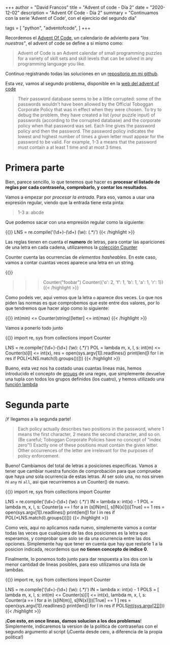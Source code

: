 +++
author = "David Francos"
title = "Advent of code - Día 2"
date = "2020-12-02"
description = "Advent Of Code - Día 2"
summary = "Continuamos con la serie 'Advent of Code', con el ejercicio del segundo día"

tags = [
    "python",
    "adventofcode",
]
+++

Recordemos el [Advent Of Code](https://adventofcode.com/), un calendario de
adviento para *"los nuestros"*, el advent of code se define a si mismo como:

> Advent of Code is an Advent calendar of small programming puzzles for a
> variety of skill sets and skill levels that can be solved in any programming
> language you like. 

Continuo registrando todas las soluciones en un [repositorio en mi
github](https://github.com/XayOn/aoc2020).

Esta vez, vamos al segundo problema, disponible en la [web del advent of
code](https://adventofcode.com/2020/day/2)

> Their password database seems to be a little corrupted: some of the passwords
> wouldn't have been allowed by the Official Toboggan Corporate Policy that was
> in effect when they were chosen.
> To try to debug the problem, they have created a list (your puzzle input) of
> passwords (according to the corrupted database) and the corporate policy when
> that password was set.
> Each line gives the password policy and then the password. The password
> policy indicates the lowest and highest number of times a given letter must
> appear for the password to be valid. For example, 1-3 a means that the
> password must contain a at least 1 time and at most 3 times.

# Primera parte

Bien, parece sencillo, lo que tenemos que hacer es **procesar el listado de
reglas por cada contraseña, comprobarlo, y contar los resultados**.

Vamos a empezar por *procesar la entrada*. Para eso, vamos a usar una expresión
regular, viendo que la entrada tiene esta pinta:

> 1-3 a: abcde

Que podemos sacar con una empresión regular como la siguiente:

{{<highlight python>}}
LNS = re.compile('(\d+)-(\d+) (\w): (.*)')
{{< /highlight >}}

Las reglas tienen en cuenta el **numero** de letras, para contar las
apariciones de una letra en cada cadena, utilizaremos la [colección
Counter](https://docs.python.org/3/library/collections.html#collections.Counter)

Counter cuenta las ocurrencias de *elementos hasheables*. En este caso, vamos a
contar cuantas veces aparece una letra en un string.

{{<highlight python>}}
>>> Counter("foobar")
Counter({'o': 2, 'f': 1, 'b': 1, 'a': 1, 'r': 1})
{{< /highlight >}}

Como podeis ver, aqui vemos que la letra `o` aparece dos veces. Lo que nos
piden las normas es que comprobemos que este entre dos valores, por lo que
tendremos que hacer algo como lo siguiente:

{{<highlight python>}}
int(min) <= Counter(string)[letter] <= int(max)
{{< /highlight >}}

Vamos a ponerlo todo junto

{{<highlight python>}}
import re, sys
from collections import Counter

LNS = re.compile('(\d+)-(\d+) (\w): (.*)')
POL = lambda m, x, l, s: int(m) <= Counter(s)[l] <= int(x),
res = open(sys.argv[1]).readlines()
print(len([l for l in res if POL(*LNS.match(l).groups())]))
{{< /highlight >}}

Bueno, esta vez nos ha costado unas cuantas lineas más, hemos introducido el
concepto de [groups](https://docs.python.org/3/library/re.html#re.Match.groups)
de una regex, que simplemente devuelve una tupla con todos los grupos definidos
(los cuatro), y hemos utilizado una [función
lambda](https://docs.python.org/3/tutorial/controlflow.html?highlight=lambda#lambda-expressions)

# Segunda parte

¡Y llegamos a la segunda parte!

> Each policy actually describes two positions in the password, where 1 means
> the first character, 2 means the second character, and so on. (Be careful;
> Toboggan Corporate Policies have no concept of "index zero"!) Exactly one of
> these positions must contain the given letter. Other occurrences of the
> letter are irrelevant for the purposes of policy enforcement.

Bueno! Cambiamos del total de letras a posiciones especificas.
Vamos a tener que cambiar nuestra función de comprobación para que compruebe
que haya *una* sola ocurrencia de estas letras. Al ser solo una, no nos sirven
ni `any` ni `all`, asi que recurriremos a un Counter() de nuevo.

{{<highlight python>}}
import re, sys
from collections import Counter

LNS = re.compile('(\d+)-(\d+) (\w): (.*)')
IN = lambda x: int(x) - 1
POL = lambda m, x, l, s: Counter(a == l for a in (s[IN(m)], s[IN(x)]))[True] == 1
res = open(sys.argv[1]).readlines()
print(len([l for l in res if POL(*LNS.match(l).groups())]))
{{< /highlight >}}

Como veis, aqui no aplicamos nada nuevo, simplemente vamos a contar todas las
veces que cualquiera de las dos posiciones es la letra que esperamos, y
comprobar que solo se da una ocurrencia entre las dos opciones. Simplemente hay
que tener en cuenta que hay que restarle 1 a la posicion indicada, recordemos
que **no tienen concepto de indice 0**.

Finalmente, lo ponemos todo junto para dar respuesta a los dos con la menor
cantidad de lineas posibles, para eso utilizamos una lista de lambdas.

{{<highlight python>}}
import re, sys
from collections import Counter

LNS = re.compile('(\d+)-(\d+) (\w): (.*)')
IN = lambda x: int(x) - 1
POLS = [
    lambda m, x, l, s: int(m) <= Counter(s)[l] <= int(x),
    lambda m, x, l, s: Counter(a == l for a in (s[IN(m)], s[IN(x)]))[True] == 1
]
res = open(sys.argv[1]).readlines()
print(len([l for l in res if POLS[int(sys.argv[2])](*LNS.match(l).groups())]))
{{< /highlight >}}

¡**Con esto, en once lineas, damos solucion a los dos problemas**!
Simplemente, indicaremos la version de la politica de contraseñas con el
segundo argumento al script (¡Cuenta desde cero, a diferencia de la propia
politica!)
